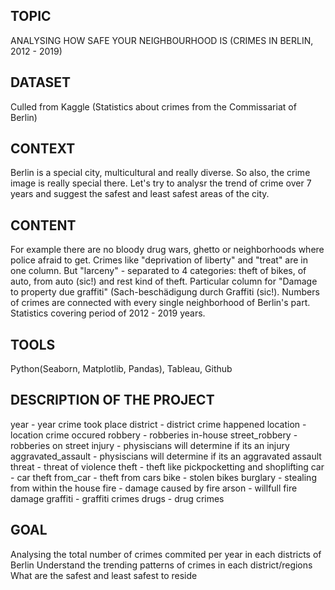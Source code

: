 ## TOPIC ##
ANALYSING HOW SAFE YOUR NEIGHBOURHOOD IS (CRIMES IN BERLIN, 2012 - 2019)

## DATASET 
Culled from Kaggle (Statistics about crimes from the Commissariat of Berlin)

## CONTEXT ##
Berlin is a special city, multicultural and really diverse. So also, the crime image is really special there. Let's try to analysr the trend of crime over 7 years and suggest the safest and least safest areas of the city.

## CONTENT ##
For example there are no bloody drug wars, ghetto or neighborhoods where police afraid to get. Crimes like "deprivation of liberty" and "treat" are in one column. But "larceny" - separated to 4 categories: theft of bikes, of auto, from auto (sic!) and rest kind of theft. 
Particular column for "Damage to property due graffiti" (Sach-beschädigung durch Graffiti (sic!). 
Numbers of crimes are connected with every single neighborhood of Berlin's part. Statistics covering period of 2012 - 2019 years.

## TOOLS ##
Python(Seaborn, Matplotlib, Pandas), Tableau, Github

## DESCRIPTION OF THE PROJECT ##
year	- year crime took place
district - district crime happened
location - location crime occured
robbery - robberies in-house
street_robbery - robberies on street
injury	- physiscians will determine if its an injury
aggravated_assault	- physiscians will determine if its an aggravated assault
threat	- threat of violence
theft	- theft like pickpocketting and shoplifting
car	- car theft
from_car	- theft from cars
bike	- stolen bikes
burglary	- stealing from within the house
fire	- damage caused by fire
arson	- willfull fire
damage 
graffiti	- graffiti crimes
drugs - drug crimes

## GOAL ##
Analysing the total number of crimes commited per year in each districts of Berlin
Understand the trending patterns of crimes in each district/regions
What are the safest and least safest to reside

